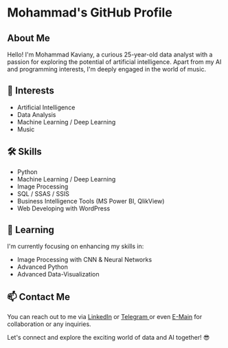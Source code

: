 # Mohammad's GitHub Profile

## About Me
Hello! I'm Mohammad Kaviany, a curious 25-year-old data analyst with a passion for exploring the potential of artificial intelligence. Apart from my AI and programming interests, I'm deeply engaged in the world of music.

## 🚀 Interests
- Artificial Intelligence
- Data Analysis
- Machine Learning / Deep Learning
- Music

## 🛠 Skills
- Python
- Machine Learning / Deep Learning
- Image Processing
- SQL / SSAS / SSIS
- Business Intelligence Tools (MS Power BI, QlikView)
- Web Developing with WordPress

## 🌱 Learning
I'm currently focusing on enhancing my skills in:
- Image Processing with CNN & Neural Networks
- Advanced Python 
- Advanced Data-Visualization

## 📫 Contact Me
You can reach out to me via [LinkedIn](https://www.linkedin.com/in/mohammadkaviany) or [Telegram ](https://www.t.me/MohammadKaviany) or even [E-Main](mailto:kaviany.mohammad@yahoo.com) for collaboration or any inquiries.

Let's connect and explore the exciting world of data and AI together! 😎
